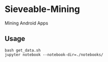 # Sieveable-Mining
Mining Android Apps

## Usage

```shell 
bash get_data.sh 
jupyter notebook --notebook-dir=./notebooks/
```

